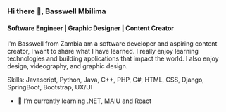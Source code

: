### Hi there 👋, Basswell Mbilima
#### Software Engineer | Graphic Designer | Content Creator

I'm Basswell from Zambia am a software developer and aspiring content creator, I want to share what I have learned. I really enjoy learning technologies and building applications that impact the world. I also enjoy design, videography, and graphic design.

Skills: Javascript, Python, Java, C++, PHP, C#, HTML, CSS, Django, SpringBoot, Bootstrap, UX/UI

- 🔭 I’m currently learning .NET, MAIU and React




